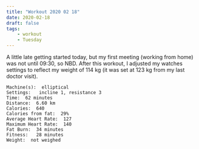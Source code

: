 ```yaml
---
title: "Workout 2020 02 18"
date: 2020-02-18
draft: false
tags: 
    - workout
    - Tuesday
---
```


A little late getting started today, but my first meeting (working from home) was not until 09:30, so NBD.  After this workout, I adjusted my watches settings to reflect my weight of 114 kg (it was set at 123 kg from my last doctor visit).

```
Machine(s):  elliptical  
Settings:   incline 1, resistance 3 
Time:  62 minutes  
Distance:  6.60 km
Calories:  640
Calories from fat:  29%    
Average Heart Rate:  127
Maximum Heart Rate:  140
Fat Burn:  34 minutes
Fitness:   28 minutes
Weight:  not weighed
```
